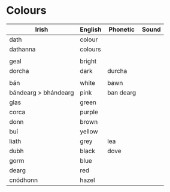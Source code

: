 # Colours

|Irish|English|Phonetic|Sound|
|------|-------|--------|-----|
|dath|colour|||
|dathanna|colours|||
||
|geal|bright|||
|dorcha|dark|durcha||
||
|bán|white|bawn||
|bándearg > bhándearg|pink|ban dearg||
|glas|green|||
|corca|purple|||
|donn|brown|||
|buí|yellow|||
|liath|grey|lea||
|dubh|black|dove||
|gorm|blue|||
|dearg|red|||
|cnódhonn|hazel|||